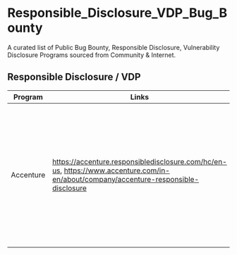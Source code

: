 # Responsible_Disclosure_VDP_Bug_Bounty

A curated list of Public Bug Bounty, Responsible Disclosure, Vulnerability Disclosure Programs sourced from Community &amp; Internet.

## Responsible Disclosure / VDP

Program | Links | About
--- | --- | ---
Accenture | https://accenture.responsibledisclosure.com/hc/en-us, https://www.accenture.com/in-en/about/company/accenture-responsible-disclosure | Accenture plc is an Irish-American professional services company based in Dublin, specializing in information technology services and consulting.
